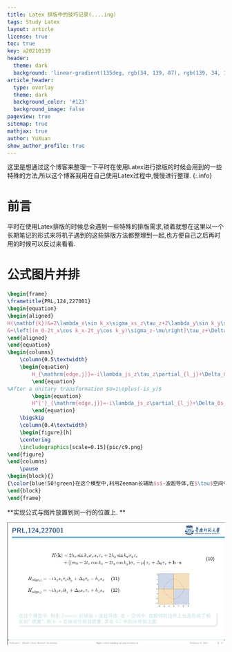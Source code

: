```yaml
---
title: Latex 排版中的技巧记录(....ing)
tags: Study Latex
layout: article
license: true
toc: true
key: a20210130
header:
  theme: dark
  background: 'linear-gradient(135deg, rgb(34, 139, 87), rgb(139, 34, 139))'
article_header:
  type: overlay
  theme: dark
  background_color: '#123'
  background_image: false
pageview: true
sitemap: true
mathjax: true
author: YuXuan
show_author_profile: true
---
```

这里是想通过这个博客来整理一下平时在使用Latex进行排版的时候会用到的一些特殊的方法,所以这个博客我用在自己使用Latex过程中,慢慢进行整理.
{:.info}
<!--more-->
# 前言
平时在使用Latex排版的时候总会遇到一些特殊的排版需求,锁着就想在这里以一个长期笔记的形式来将机子遇到的这些排版方法都整理到一起,也方便自己之后再时用的时候可以反过来看看.
# 公式图片并排
```latex
\begin{frame}
\frametitle{PRL,124,227001}
\begin{equation}
\begin{aligned}
H(\mathbf{k})&=2\lambda_x\sin k_x\sigma_xs_z\tau_z+2\lambda_y\sin k_y\sigma_y\tau_z\\
&+\left[(m_0-2t_x\cos k_x-2t_y\cos k_y)\sigma_z-\mu\right]\tau_z+\Delta_0\tau_x+\mathbf{h}\cdot\mathbf{s}
\end{aligned}
\end{equation}
\begin{columns}
	\column{0.5\textwidth}
	\begin{equation}
		H_{\mathrm{edge,j}}=-i\lambda_js_z\tau_z\partial_{l_j}+\Delta_0\tau_x+h_js_x
		\end{equation}
%After a unitary transformation $U=1\oplus(-is_y)$
		\begin{equation}
		H^{'}_{\mathrm{edge,j}}=-i\lambda_js_z\partial_{l_j}+\Delta_0s_x\tau_z+h_js_x
		\end{equation}
	\bigskip
	\column{0.4\textwidth}
	\begin{figure}[h]
	\centering
	\includegraphics[scale=0.15]{pic/c9.png}
\end{figure}
\end{columns}
	\pause
\begin{block}{}
{\color{blue!50!green}在这个模型中,利用Zeeman长辅助$s$-波超导体,在$\tau$空间中,在相邻的边界上也是形成了相反的"质量",将$\mathbf{h}\cdot\mathbf{s}$总体当作有效质量,其在BZ中的分布如上图.}
\end{block}
\end{frame}
```
**实现公式与图片放置到同一行的位置上. **

![png](/assets/images/latex/s1.png)
